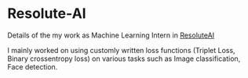 # Resolute-AI
Details of the my work as Machine Learning Intern in [ResoluteAI](https://resoluteai.in/)

I mainly worked on using customly written loss functions (Triplet Loss, Binary crossentropy loss) on various tasks such as Image classification, Face detection.
